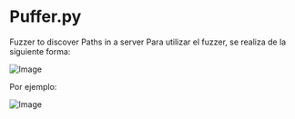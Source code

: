 # Puffer.py
Fuzzer to discover Paths in a server
Para utilizar el fuzzer, se realiza de la siguiente forma:

![Image](https://github.com/user-attachments/assets/b7733f3f-24fc-4a8b-a0d4-ce0b9462c20e)

Por ejemplo:

![Image](https://github.com/user-attachments/assets/368c36e1-187c-4cd3-beb1-1aefe7cb148b)
